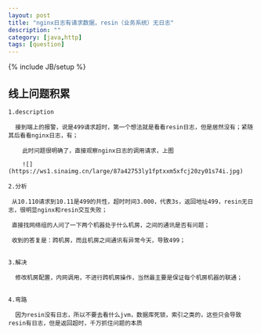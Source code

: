 ```yaml
---
layout: post
title: "nginx日志有请求数据，resin（业务系统）无日志"
description: ""
category: [java,http]
tags: [question]
---
```

{% include JB/setup %}


## 线上问题积累

 	1.description

      接到端上的报警，说是499请求超时，第一个想法就是看看resin日志，但是居然没有；紧随其后看看nginx日志，有；
     
        此时问题很明确了，直接观察nginx日志的调用请求，上图

        ![](https://ws1.sinaimg.cn/large/87a42753ly1fptxxm5xfcj20zy01s74i.jpg)
    
    2.分析

	 从10.110请求到10.11是499的共性，超时时间3.000，代表3s，返回地址499，resin无日志，很明显nginx和resin交互失败；

     直接找网络组的人问了一下两个机器处于什么机房，之间的通讯是否有问题；

     收到的答复是：跨机房，而且机房之间通讯有异常今天，导致499；


    3.解决

      修改机房配置，内网调用，不进行跨机房操作，当然最主要是保证每个机房机器的联通；


    4.弯路

      因为resin没有日志，所以不要去看什么jvm，数据库死锁，索引之类的，这些只会导致resin有日志，但是返回超时，千万抓住问题的本质
	
	  